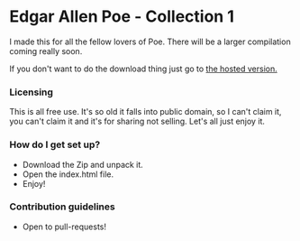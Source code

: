 # Edgar Allen Poe - Collection 1 #

I made this for all the fellow lovers of Poe. There will be a larger compilation coming really soon.

If you don't want to do the download thing just go to [the hosted version.](http://www.victorpfuentes.com/poereader/)

### Licensing ###

This is all free use. It's so old it falls into public domain, so I can't claim it, you can't claim it and it's for sharing not selling. Let's all just enjoy it.

### How do I get set up? ###

* Download the Zip and unpack it.
* Open the index.html file.
* Enjoy!

### Contribution guidelines ###

* Open to pull-requests!

